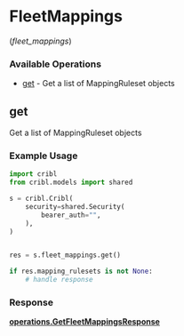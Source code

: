 # FleetMappings
(*fleet_mappings*)

### Available Operations

* [get](#get) - Get a list of MappingRuleset objects

## get

Get a list of MappingRuleset objects

### Example Usage

```python
import cribl
from cribl.models import shared

s = cribl.Cribl(
    security=shared.Security(
        bearer_auth="",
    ),
)


res = s.fleet_mappings.get()

if res.mapping_rulesets is not None:
    # handle response
```


### Response

**[operations.GetFleetMappingsResponse](../../models/operations/getfleetmappingsresponse.md)**

